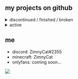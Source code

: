 ## my projects on github

<details>
  <summary>discontinued / finished / broken</summary>
  
  - [**jewtrick-client**](https://github.com/ZimnyCat/jewtrick-client) - 2b2t queue skip | lang: **python**
  - [**crackedlogin**](https://github.com/ZimnyCat/crackedlogin) - minecraft auto login mod | lang: **java**
  - [**2bTracker**](https://github.com/ZimnyCat/2bTracker) - tracks 2b2t players | lang: **python**
  - [**2b2qs**](https://github.com/ZimnyCat/2b2qs) - 2b2t prio queue info in real time | lang: **python**
  - [**BigRat**](https://github.com/ZimnyCat/BigRat) - minecraft utility mod | lang: **java**
</details>

<details>
  <summary>active</summary>
  
  - [**utilrun**](https://github.com/ZimnyCat/utilrun) - minecraft utility mod engine | lang: **java**
  - [**reznya**](https://github.com/ZimnyCat/reznya) - minecraft utility mod based on utilrun | lang: **java**
</details>

## me

- discord: ZimnyCat#2355
- minecraft: ZimnyCat
- onlyfans: coming soon...

![](https://komarev.com/ghpvc/?username=ZimnyCat)
